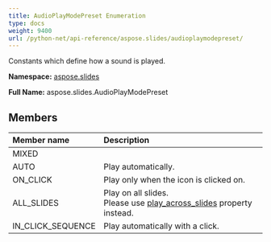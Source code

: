 ```yaml
---
title: AudioPlayModePreset Enumeration
type: docs
weight: 9400
url: /python-net/api-reference/aspose.slides/audioplaymodepreset/
---
```


Constants which define how a sound is played.

**Namespace:** [aspose.slides](/slides/python-net/api-reference/aspose.slides/)

**Full Name:** aspose.slides.AudioPlayModePreset



## **Members**
|**Member name**|**Description**|
| :- | :- |
|MIXED||
|AUTO|Play automatically.|
|ON_CLICK|Play only when the icon is clicked on.|
|ALL_SLIDES|Play on all slides. <br/>            Please use [play_across_slides](/slides/python-net/api-reference/aspose.slides/iaudioframe/) property instead.|
|IN_CLICK_SEQUENCE|Play automatically with a click.|
